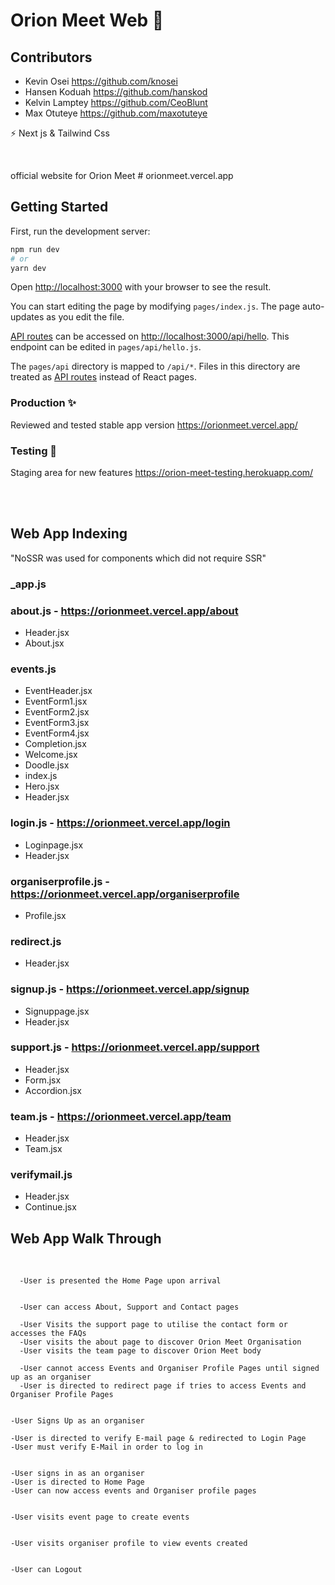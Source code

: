 # Orion Meet Web 🥶

## Contributors
 - Kevin Osei      https://github.com/knosei
 - Hansen Koduah   https://github.com/hanskod
 - Kelvin Lamptey  https://github.com/CeoBlunt
 - Max Otuteye     https://github.com/maxotuteye

⚡   Next js & Tailwind Css

<br>

official website for Orion Meet # orionmeet.vercel.app

## Getting Started

First, run the development server:

```bash
npm run dev
# or
yarn dev
```

Open [http://localhost:3000](http://localhost:3000) with your browser to see the result.


You can start editing the page by modifying `pages/index.js`. The page auto-updates as you edit the file.

[API routes](https://nextjs.org/docs/api-routes/introduction) can be accessed on [http://localhost:3000/api/hello](http://localhost:3000/api/hello). This endpoint can be edited in `pages/api/hello.js`.

The `pages/api` directory is mapped to `/api/*`. Files in this directory are treated as [API routes](https://nextjs.org/docs/api-routes/introduction) instead of React pages.


### Production ✨

Reviewed and tested stable app version
 https://orionmeet.vercel.app/

### Testing 💫

Staging area for new features
https://orion-meet-testing.herokuapp.com/

<br><br>


## Web App Indexing

"NoSSR was used for components which did not require SSR"

### _app.js

### about.js                  -   https://orionmeet.vercel.app/about
  - Header.jsx
  - About.jsx
  
 ### events.js
  - EventHeader.jsx
  - EventForm1.jsx
  - EventForm2.jsx
  - EventForm3.jsx
  - EventForm4.jsx
  - Completion.jsx
  - Welcome.jsx
  - Doodle.jsx
  - index.js
  - Hero.jsx
  - Header.jsx
  
  
 ### login.js                  -  https://orionmeet.vercel.app/login
  - Loginpage.jsx
  - Header.jsx
  
 ### organiserprofile.js      -  https://orionmeet.vercel.app/organiserprofile
  - Profile.jsx
    
 ### redirect.js
  - Header.jsx
    
 ### signup.js                -  https://orionmeet.vercel.app/signup
   - Signuppage.jsx
   - Header.jsx
   
 ### support.js               -  https://orionmeet.vercel.app/support
   - Header.jsx
   - Form.jsx
   - Accordion.jsx
   
 ### team.js                  -  https://orionmeet.vercel.app/team
   - Header.jsx
   - Team.jsx 
  
 ### verifymail.js
   - Header.jsx
   - Continue.jsx
   
   
 ## Web App Walk Through
   
   <br>
   
      -User is presented the Home Page upon arrival
     
     
      -User can access About, Support and Contact pages
     
      -User Visits the support page to utilise the contact form or accesses the FAQs 
      -User visits the about page to discover Orion Meet Organisation 
      -User visits the team page to discover Orion Meet body 
      
      -User cannot access Events and Organiser Profile Pages until signed up as an organiser
      -User is directed to redirect page if tries to access Events and Organiser Profile Pages
      
   
    -User Signs Up as an organiser 
  
    -User is directed to verify E-mail page & redirected to Login Page 
    -User must verify E-Mail in order to log in
   
   
    -User signs in as an organiser 
    -User is directed to Home Page 
    -User can now access events and Organiser profile pages
   
   
    -User visits event page to create events 
   
   
    -User visits organiser profile to view events created 


    -User can Logout 
